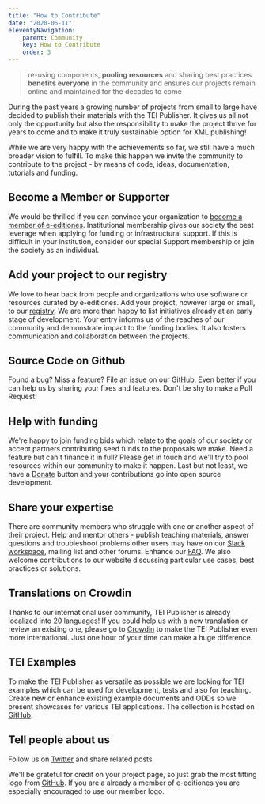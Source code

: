 ```yaml
---
title: "How to Contribute"
date: "2020-06-11"
eleventyNavigation:
    parent: Community
    key: How to Contribute
    order: 3
---
```


> re-using components, **pooling resources** and sharing best practices **benefits everyone** in the community and ensures our projects remain online and maintained for the decades to come

During the past years a growing number of projects from small to large have decided to publish their materials with the TEI Publisher. It gives us all not only the opportunity but also the responsibility to make the project thrive for years to come and to make it truly sustainable option for XML publishing!

While we are very happy with the achievements so far, we still have a much broader vision to fulfill. To make this happen we invite the community to contribute to the project - by means of code, ideas, documentation, tutorials and funding.

## Become a Member or Supporter

We would be thrilled if you can convince your organization to [become a member of e-editiones](/pages/how-to-become-a-member). Institutional membership gives our society the best leverage when applying for funding or infrastructural support. If this is difficult in your institution, consider our special Support membership or join the society as an individual.

## Add your project to our registry

We love to hear back from people and organizations who use software or resources curated by e-editiones. Add your project, however large or small, to our [registry](/map/). We are more than happy to list initiatives already at an early stage of development. Your entry informs us of the reaches of our community and demonstrate impact to the funding bodies. It also fosters communication and collaboration between the projects.

## Source Code on Github

Found a bug? Miss a feature? File an issue on our [GitHub](https://github.com/eeditiones). Even better if you can help us by sharing your fixes and features. Don't be shy to make a Pull Request!

## Help with funding

We're happy to join funding bids which relate to the goals of our society or accept partners contributing seed funds to the proposals we make. Need a feature but can't finance it in full? Please get in touch and we'll try to pool resources within our community to make it happen. Last but not least, we have a [Donate](https://www.paypal.com/donate?hosted_button_id=ST7PNHJK3FMX8) button and your contributions go into open source development.

## Share your expertise

There are community members who struggle with one or another aspect of their project. Help and mentor others - publish teaching materials, answer questions and troubleshoot problems other users may have on our [Slack workspace](https://join.slack.com/t/e-editiones/shared_invite/zt-e19jc03q-OFaVni~_lh6emSHen6pswg), mailing list and other forums. Enhance our [FAQ](https://faq.teipublisher.com/). We also welcome contributions to our website discussing particular use cases, best practices or solutions.

## Translations on Crowdin

Thanks to our international user community, TEI Publisher is already localized into 20 languages! If you could help us with a new translation or review an existing one, please go to [Crowdin](https://crwd.in/tei-publisher) to make the TEI Publisher even more international. Just one hour of your time can make a huge difference.

## TEI Examples

To make the TEI Publisher as versatile as possible we are looking for TEI examples which can be used for development, tests and also for teaching. Create new or enhance existing example documents and ODDs so we present showcases for various TEI applications. The collection is hosted on [GitHub](https://github.com/eeditiones/tei-examples).

## Tell people about us

Follow us on [Twitter](http://www.twitter.com/EEditiones) and share related posts.

We'll be grateful for credit on your project page, so just grab the most fitting logo from [GitHub](https://github.com/eeditiones/logos). If you are a already a member of e-editiones you are especially encouraged to use our member logo. 